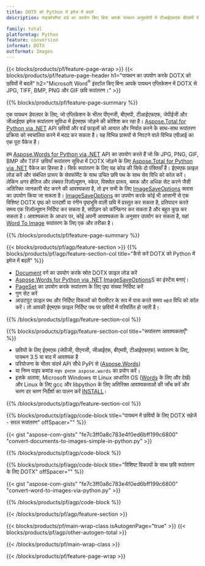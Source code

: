 ```yaml
---
title: DOTX को Python में इमेज में बदलें
description: माइक्रोसॉफ्ट वर्ड का उपयोग किए बिना आपके पायथन अनुप्रयोगों में टीआईएफएफ बीएमपी पीएनजी जेपीईजी जीआईएफ एसवीजी रूपांतरण छवि के लिए ईएमएफ 

family: total
platformtag: Python
feature: conversion
informat: DOTX
outformat: Images
---
```

{{< blocks/products/pf/feature-page-wrap >}}
{{< blocks/products/pf/feature-page-header h1="पायथन का उपयोग करके DOTX को छवियों में बदलें" h2="Microsoft Word<sup>&reg;</sup> इंस्टॉल किए बिना आपके पायथन एप्लिकेशन में DOTX से JPG, TIFF, BMP, PNG और GIF छवि रूपांतरण।" >}}

{{% blocks/products/pf/feature-page-summary %}}

एक पायथन डेवलपर के लिए, जो एप्लिकेशन के भीतर पीएनजी, बीएमपी, टीआईएफएफ, जेपीईजी और जीआईएफ इमेज रूपांतरण सुविधा में ईएमएफ जोड़ने की कोशिश कर रहा है। [Aspose.Total for Python via .NET](https://products.aspose.com/total/python-net/) API छवियों और वर्ड फ़ाइलों को आयात और निर्यात करने के साथ-साथ रूपांतरण प्रक्रिया को स्वचालित करने में मदद कर सकता है। यह विभिन्न प्रारूपों से निपटने वाले विभिन्न एपीआई का एक पूरा पैकेज है। 

हम [Aspose.Words for Python via .NET](https://products.aspose.com/words/python-net/) API का उपयोग करते हैं जो कि JPG, PNG, GIF, BMP और TIFF छवियाँ रूपांतरण सुविधा में DOTX जोड़ने के लिए [Aspose.Total for Python via .NET](https://products.aspose.com/total/python-net/) पैकेज का हिस्सा है। सिर्फ रूपांतरण के लिए यह कोड की सिर्फ दो पंक्तियाँ हैं। ईएमएफ फ़ाइल लोड करें और संबंधित प्रारूप के सेवफॉर्मेट के साथ उचित छवि पथ के साथ सेव विधि को कॉल करें। लेकिन अगर क्षैतिज और लंबवत रिज़ॉल्यूशन, स्केल, पिक्सेल प्रारूप, चमक और अधिक सेट करने जैसी अतिरिक्त जानकारी सेट करने की आवश्यकता है, तो इन सभी के लिए [ImageSaveOptions](https://reference.aspose.com/words/python-net/aspose.words.saving/imagesaveoptions/) क्लास का उपयोग किया जा सकता है। [ImageSaveOptions](https://reference.aspose.com/words/python-net/aspose.words.saving/imagesaveoptions/) का उपयोग करके कोई भी आसानी से एक विशिष्ट DOTX पृष्ठ को पारदर्शी या रंगीन पृष्ठभूमि वाली छवि में प्रस्तुत कर सकता है, प्रतिपादन करते समय एक रिज़ॉल्यूशन निर्दिष्ट कर सकता है, संपीड़न को कॉन्फ़िगर कर सकता है और बहुत कुछ कर सकता है। आवश्यकता के आधार पर, कोई अपनी आवश्यकता के अनुसार उपयोग कर सकता है, यहां [Word To Image](https://products.aspose.com/words/python-net/conversion/word-to-image/) रूपांतरण के लिए एक और तरीका है।

{{% /blocks/products/pf/feature-page-summary %}}

{{< blocks/products/pf/agp/feature-section >}}
{{% blocks/products/pf/agp/feature-section-col title="कैसे करें DOTX को Python में इमेज में बदलें" %}}
- [Document](https://reference.aspose.com/words/python-net/aspose.words/document/) वर्ग का उपयोग करके स्रोत DOTX फ़ाइल लोड करें
- [Aspose.Words for Python via .NET](https://products.aspose.com/words/python-net/).[ImageSaveOptions](https://reference.aspose.com/words/python-net/aspose.words.saving/imagesaveoptions/)S का इंस्टेंस बनाएं।
- [PageSet](https://reference.aspose.com/words/python-net/aspose.words.saving/pageset/) का उपयोग करके रूपांतरण के लिए पृष्ठ संख्या निर्दिष्ट करें
- गुण सेट करें
- आउटपुट फ़ाइल पथ और निर्दिष्ट विकल्पों को पैरामीटर के रूप में पास करते समय `सहेजें` विधि को कॉल करें। तो आपकी ईएमएफ फ़ाइल निर्दिष्ट पथ पर छवियों में परिवर्तित हो जाती है।

{{% /blocks/products/pf/agp/feature-section-col %}}

{{% blocks/products/pf/agp/feature-section-col title="रूपांतरण आवश्यकताएँ" %}}

- छवियों के लिए ईएमएफ (जेपीजी, पीएनजी, जीआईएफ, बीएमपी, टीआईएफएफ) रूपांतरण के लिए, पायथन 3.5 या बाद में आवश्यक है
- परियोजना के भीतर संदर्भ API सीधे PyPI से ([Aspose.Words](https://pypi.org/project/aspose-words/))
- या निम्न पाइप कमांड ```पाइप इंस्टाल aspose.words``` का प्रयोग करें।
- इसके अलावा, Microsoft Windows या Linux आधारित OS ([Words](https://docs.aspose.com/words/python-net/system-requirements/) के लिए और देखें) और Linux के लिए gcc और libpython के लिए अतिरिक्त आवश्यकताओं की जाँच करें और चरण दर चरण निर्देशों का पालन करें [INSTALL](https://docs.aspose.com/words/python-net/installation/)।
 

{{% /blocks/products/pf/agp/feature-section-col %}}

{{% blocks/products/pf/agp/code-block title="पायथन में छवियों के लिए DOTX सहेजें - सरल रूपांतरण" offSpacer="" %}}

{{< gist "aspose-com-gists" "fe7c3ff0a8c783e4f0ed6bff199c6800" "convert-documents-to-images-simple-in-python.py" >}}

{{% /blocks/products/pf/agp/code-block %}}

{{% blocks/products/pf/agp/code-block title="विशिष्ट विकल्पों के साथ छवि रूपांतरण के लिए DOTX" offSpacer="" %}}

{{< gist "aspose-com-gists" "fe7c3ff0a8c783e4f0ed6bff199c6800" "convert-word-to-images-via-python.py" >}}

{{% /blocks/products/pf/agp/code-block %}}

{{< /blocks/products/pf/agp/feature-section >}}

{{< blocks/products/pf/main-wrap-class isAutogenPage="true" >}}
{{< blocks/products/pf/agp/other-autogen-total >}}

{{< /blocks/products/pf/main-wrap-class >}}

{{< /blocks/products/pf/feature-page-wrap >}}